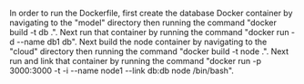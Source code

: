 In order to run the Dockerfile, first create the database Docker
container by navigating to the "model" directory then running the
command "docker build -t db .". Next run that container by running the
command "docker run -d --name db1 db". Next build the node container by
navigating to the "cloud" directory then running the command "docker
build -t node .". Next run and link that container by running the
command "docker run -p 3000:3000 -t -i --name node1 --link db:db node
/bin/bash".

